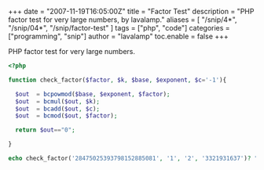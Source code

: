 +++
date = "2007-11-19T16:05:00Z"
title = "Factor Test"
description = "PHP factor test for very large numbers, by lavalamp."
aliases = [
  "/snip/4*",
  "/snip/04*",
  "/snip/factor-test"
]
tags = ["php", "code"]
categories = ["programming", "snip"]
author = "lavalamp"
toc.enable = false
+++

PHP factor test for very large numbers.

```php
<?php

function check_factor($factor, $k, $base, $exponent, $c='-1'){

  $out  = bcpowmod($base, $exponent, $factor);
  $out  = bcmul($out, $k);
  $out  = bcadd($out, $c);
  $out  = bcmod($out, $factor);

  return $out=="0";

}

echo check_factor('28475025393798152885081', '1', '2', '3321931637')? "True!": "False!";
```
